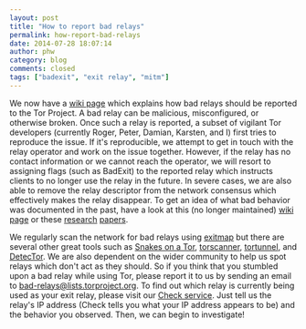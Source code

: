 ```yaml
---
layout: post
title: "How to report bad relays"
permalink: how-report-bad-relays
date: 2014-07-28 18:07:14
author: phw
category: blog
comments: closed
tags: ["badexit", "exit relay", "mitm"]
---
```


We now have a [wiki page](https://trac.torproject.org/projects/tor/wiki/doc/ReportingBadRelays) which explains how bad relays should be reported to the Tor Project. A bad relay can be malicious, misconfigured, or otherwise broken. Once such a relay is reported, a subset of vigilant Tor developers (currently Roger, Peter, Damian, Karsten, and I) first tries to reproduce the issue. If it's reproducible, we attempt to get in touch with the relay operator and work on the issue together. However, if the relay has no contact information or we cannot reach the operator, we will resort to assigning flags (such as BadExit) to the reported relay which instructs clients to no longer use the relay in the future. In severe cases, we are also able to remove the relay descriptor from the network consensus which effectively makes the relay disappear. To get an idea of what bad behavior was documented in the past, have a look at this (no longer maintained) [wiki page](https://trac.torproject.org/projects/tor/wiki/doc/badRelays) or these [research](http://www.cs.columbia.edu/~mikepo/papers/tordecoys.raid11.pdf) [papers](http://www.cs.kau.se/philwint/spoiled_onions/pets2014.pdf).

We regularly scan the network for bad relays using [exitmap](https://gitweb.torproject.org/user/phw/exitmap.git) but there are several other great tools such as [Snakes on a Tor](https://gitweb.torproject.org/torflow.git/blob/HEAD:/NetworkScanners/ExitAuthority/README.ExitScanning), [torscanner](https://code.google.com/p/torscanner/), [tortunnel](http://www.thoughtcrime.org/software/tortunnel/), and [DetecTor](http://detector.io/DetecTor.html). We are also dependent on the wider community to help us spot relays which don't act as they should. So if you think that you stumbled upon a bad relay while using Tor, please report it to us by sending an email to [bad-relays@lists.torproject.org](mailto:bad-relays@lists.torproject.org). To find out which relay is currently being used as your exit relay, please visit our [Check service](https://check.torproject.org). Just tell us the relay's IP address (Check tells you what your IP address appears to be) and the behavior you observed. Then, we can begin to investigate!
